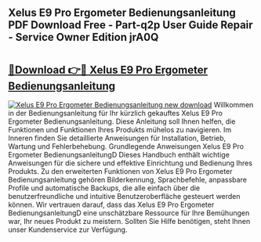 ## Xelus E9 Pro Ergometer Bedienungsanleitung PDF Download Free - Part-q2p User Guide Repair - Service Owner Edition jrA0Q

# <h2><a href="http://df4vgjt.blite.top/?on=Xelus+E9+Pro+Ergometer+Bedienungsanleitung">🔗Download 👉🔴 Xelus E9 Pro Ergometer Bedienungsanleitung</a></h2>

[![Xelus E9 Pro Ergometer Bedienungsanleitung new download](https://i.imgur.com/lujVjoI.png)](http://df4vgjt.blite.top/?on=Xelus+E9+Pro+Ergometer+Bedienungsanleitung)
Willkommen in der Bedienungsanleitung für Ihr kürzlich gekauftes Xelus E9 Pro Ergometer Bedienungsanleitung. Diese Anleitung soll Ihnen helfen, die Funktionen und Funktionen Ihres Produkts mühelos zu navigieren. Im Inneren finden Sie detaillierte Anweisungen für Installation, Betrieb, Wartung und Fehlerbehebung. Grundlegende Anweisungen Xelus E9 Pro Ergometer BedienungsanleitungD Dieses Handbuch enthält wichtige Anweisungen für die sichere und effektive Einrichtung und Bedienung Ihres Produkts. Zu den erweiterten Funktionen von Xelus E9 Pro Ergometer Bedienungsanleitung gehören Bilderkennung, Sprachbefehle, anpassbare Profile und automatische Backups, die alle einfach über die benutzerfreundliche und intuitive Benutzeroberfläche gesteuert werden können. Wir vertrauen darauf, dass das Xelus E9 Pro Ergometer BedienungsanleitungD eine unschätzbare Ressource für Ihre Bemühungen war, Ihr neues Produkt zu meistern. Sollten Sie Hilfe benötigen, steht Ihnen unser Kundenservice zur Verfügung.
